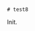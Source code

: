                                                                                                                                                                                                                                                                                                                                                                            # test8

Init.

